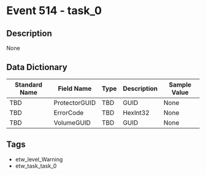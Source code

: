 # Event 514 - task_0

## Description
None

## Data Dictionary
|Standard Name|Field Name|Type|Description|Sample Value|
|---|---|---|---|---|
|TBD|ProtectorGUID|TBD|GUID|None|None|
|TBD|ErrorCode|TBD|HexInt32|None|None|
|TBD|VolumeGUID|TBD|GUID|None|None|

## Tags
* etw_level_Warning
* etw_task_task_0